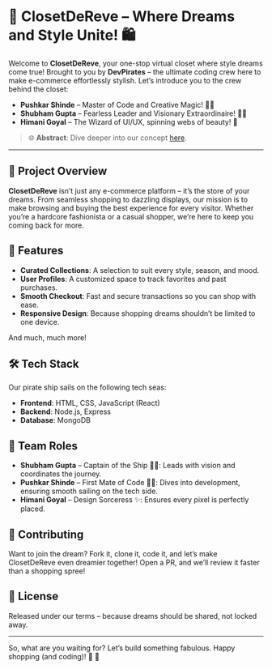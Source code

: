 # 🎩 **ClosetDeReve** – Where Dreams and Style Unite! 🛍️

Welcome to **ClosetDeReve**, your one-stop virtual closet where style dreams come true! Brought to you by **DevPirates** – the ultimate coding crew here to make e-commerce effortlessly stylish. Let’s introduce you to the crew behind the closet:

- **Pushkar Shinde** – Master of Code and Creative Magic! 🧙‍♂️
- **Shubham Gupta** – Fearless Leader and Visionary Extraordinaire! 🏴‍☠️
- **Himani Goyal** – The Wizard of UI/UX, spinning webs of beauty! 🎨

> 🌐 **Abstract**: Dive deeper into our concept [here](https://drive.google.com/file/d/1Xt0ySPOV-E3cyU1bQEtaaYZCFB_afFzb/view?usp=sharing).

---

## 🚀 Project Overview

**ClosetDeReve** isn’t just any e-commerce platform – it’s the store of your dreams. From seamless shopping to dazzling displays, our mission is to make browsing and buying the best experience for every visitor. Whether you’re a hardcore fashionista or a casual shopper, we’re here to keep you coming back for more.

## 🌈 Features

- **Curated Collections**: A selection to suit every style, season, and mood.
- **User Profiles**: A customized space to track favorites and past purchases.
- **Smooth Checkout**: Fast and secure transactions so you can shop with ease.
- **Responsive Design**: Because shopping dreams shouldn’t be limited to one device.
  
And much, much more!

## 🛠️ Tech Stack

Our pirate ship sails on the following tech seas:
- **Frontend**: HTML, CSS, JavaScript (React)
- **Backend**: Node.js, Express
- **Database**: MongoDB

## 👥 Team Roles

- **Shubham Gupta** – Captain of the Ship 🏴‍☠️: Leads with vision and coordinates the journey.
- **Pushkar Shinde** – First Mate of Code 🧑‍💻: Dives into development, ensuring smooth sailing on the tech side.
- **Himani Goyal** – Design Sorceress ✨: Ensures every pixel is perfectly placed.

## 🤝 Contributing

Want to join the dream? Fork it, clone it, code it, and let’s make ClosetDeReve even dreamier together! Open a PR, and we’ll review it faster than a shopping spree!

## 📜 License

Released under our terms – because dreams should be shared, not locked away.

---

So, what are you waiting for? Let’s build something fabulous. Happy shopping (and coding)! 💃 🕺
